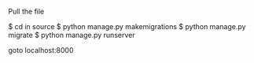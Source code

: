 Pull the file 

$ cd in source 
$ python manage.py makemigrations
$ python manage.py migrate
$ python manage.py runserver

goto localhost:8000

